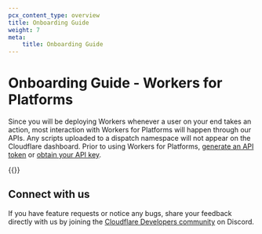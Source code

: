 ```yaml
---
pcx_content_type: overview
title: Onboarding Guide
weight: 7
meta:
    title: Onboarding Guide
---
```


# Onboarding Guide - Workers for Platforms

Since you will be deploying Workers whenever a user on your end takes an action, most interaction with Workers for Platforms will happen through our APIs. Any scripts uploaded to a dispatch namespace will not appear on the Cloudflare dashboard. Prior to using Workers for Platforms, [generate an API token](/api/tokens/create/#generating-the-token) or [obtain your API key](/api/keys/#view-your-api-key).

{{<directory-listing>}}

## Connect with us
If you have feature requests or notice any bugs, share your feedback directly with us by joining the  [Cloudflare Developers community](https://discord.gg/jbBfwFqDVU) on Discord.
